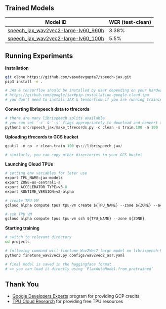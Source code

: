 ## Trained Models

| Model ID | WER (test-clean) |
|----------|------------------|
| [speech_jax_wav2vec2-large-lv60_960h](https://huggingface.co/vasudevgupta/speech_jax_wav2vec2-large-lv60_960h) | 3.38% |
| [speech_jax_wav2vec2-large-lv60_100h](https://huggingface.co/vasudevgupta/speech_jax_wav2vec2-large-lv60_100h) | 5.5% |

## Running Experiments

**Installation**

```bash
git clone https://github.com/vasudevgupta7/speech-jax.git
pip3 install -e .

# JAX & tensorflow should be installed by user depending on your hardware
# https://github.com/google/jax#pip-installation-google-cloud-tpu
# you don't need to install JAX & tensorflow if you are running training on Cloud TPUs
```

**Converting librispeech data to tfrecords**

```python
# there are many librispeech splits available 
# you can set `-c` & `-s` flags appropriately to download and convert those splits into tfrecords
python3 src/speech_jax/make_tfrecords.py -c clean -s train.100 -n 100
```

**Uploading tfrecords to GCS bucket**

```python
gsutil -m cp -r clean.train.100 gs://librispeech_jax/

# similarly, you can copy other directories to your GCS bucket
```

**Launching Cloud TPUs**

```python
# setting env variables for later use
export TPU_NAME=jax-models
export ZONE=us-central1-a
export ACCELERATOR_TYPE=v3-8
export RUNTIME_VERSION=v2-alpha

# create TPU VM
gcloud alpha compute tpus tpu-vm create ${TPU_NAME} --zone ${ZONE} --accelerator-type ${ACCELERATOR_TYPE} --version ${RUNTIME_VERSION}

# ssh TPU VM
gcloud alpha compute tpus tpu-vm ssh ${TPU_NAME} --zone ${ZONE}
```

**Starting training**

```bash
# switch to relevant directory
cd projects

# following command will finetune Wav2Vec2-large model on librispeech-960h dataset
python3 finetune_wav2vec2.py configs/wav2vec2_asr.yaml

# final model is saved in the huggingface format 
# => you can load it directly using `FlaxAutoModel.from_pretrained`
```

## Thank You

* [Google Developers Experts](https://developers.google.com/community/experts) program for providing GCP credits
* [TPU Cloud Research](https://sites.research.google/trc/about/) for providing free TPU resources
